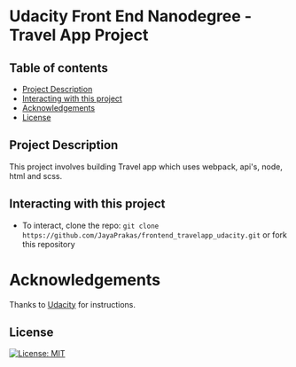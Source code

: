 # Udacity Front End Nanodegree - Travel App Project

## Table of contents

- [Project Description](#Project-Description)
- [Interacting with this project](#Interacting-with-this-project)
- [Acknowledgements](#Acknowledgements)
- [License](#License)

## Project Description

 This project involves building Travel app which uses webpack, api's, node, html and scss.

## Interacting with this project

- To interact, clone the repo: `git clone https://github.com/JayaPrakas/frontend_travelapp_udacity.git` or fork this repository

# Acknowledgements

Thanks to [Udacity](https://www.udacity.com/) for instructions.


## License

[![License: MIT](https://img.shields.io/badge/License-MIT-yellow.svg)](https://opensource.org/licenses/MIT)
